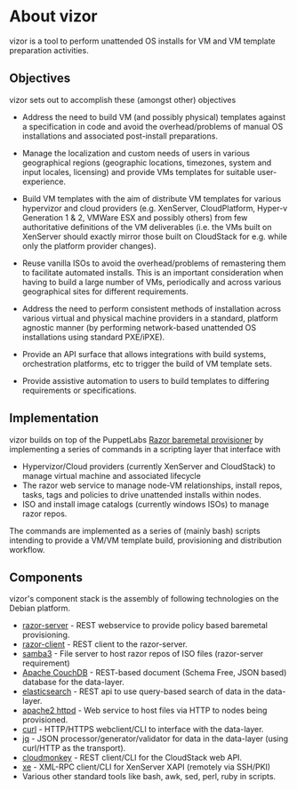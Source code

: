 ﻿# About vizor

vizor is a tool to perform unattended OS installs for VM and VM template 
preparation activities.

## Objectives

vizor sets out to accomplish these (amongst other) objectives

* Address the need to build VM (and possibly physical) templates against a
  specification in code and avoid the overhead/problems of manual OS
  installations and associated post-install preparations.

* Manage the localization and custom needs of users in various geographical 
  regions (geographic locations, timezones, system and input locales, licensing)
  and provide VMs templates for suitable user-experience.

* Build VM templates with the aim of distribute VM templates for various hypervizor and cloud providers
  (e.g. XenServer, CloudPlatform, Hyper-v Generation 1 & 2, VMWare ESX and possibly others) from few authoritative definitions of the VM deliverables (i.e. the VMs built on XenServer should exactly mirror those built on CloudStack for e.g. while only the platform provider changes).
* Reuse vanilla ISOs to avoid the overhead/problems of remastering them to facilitate automated installs. This is an important consideration when having to build a large number of VMs, periodically and across various geographical sites for different requirements.
* Address the need to perform consistent methods of installation across various virtual and physical machine providers in a standard, platform agnostic manner (by performing network-based unattended OS installations using standard PXE/iPXE).
* Provide an API surface that allows integrations with build systems, orchestration platforms, etc to trigger the build of VM template sets.
* Provide assistive automation to users to build templates to differing requirements or specifications.

## Implementation
vizor builds on top of the PuppetLabs [Razor baremetal provisioner](https://puppetlabs.com/solutions/next-generation-provisioning) by implementing a series of commands in a scripting layer that interface with

* Hypervizor/Cloud providers (currently XenServer and CloudStack) to manage virtual machine and associated lifecycle
* The razor web service to manage node-VM relationships, install repos, tasks, tags and policies to drive unattended installs within nodes.
* ISO and install image catalogs (currently windows ISOs) to manage razor repos.

The commands are implemented as a series of (mainly bash) scripts intending to provide a VM/VM template build, provisioning and distribution workflow.

## Components
vizor's component stack is the assembly of following technologies on the Debian platform.

* [razor-server](https://github.com/puppetlabs/razor-server) - REST webservice to provide policy based baremetal provisioning.
* [razor-client](https://github.com/puppetlabs/razor-client) - REST client to the razor-server.
* [samba3](https://github.com/puppetlabs/razor-server/wiki/Installing-windows) - File server to host razor repos of ISO files (razor-server requirement)
* [Apache CouchDB](http://couchdb.apache.org/) - REST-based document (Schema Free, JSON based) database for the data-layer.
* [elasticsearch](https://www.elastic.co/products/elasticsearch) - REST api to use query-based search of data in the data-layer.
* [apache2 httpd](http://httpd.apache.org/) - Web service to host files via HTTP to nodes being provisioned.
* [curl](http://curl.haxx.se/)  - HTTP/HTTPS webclient/CLI to interface with the data-layer.
* [jq](http://stedolan.github.io/jq/) - JSON processor/generator/validator for data in the data-layer (using curl/HTTP as the transport).
* [cloudmonkey](https://pypi.python.org/pypi/cloudmonkey/) - REST client/CLI for the CloudStack web API.
* [xe](http://wiki.xen.org/wiki/XAPI_Command_Line_Interface) - XML-RPC client/CLI for XenServer XAPI (remotely via SSH/PKI)
* Various other standard tools like bash, awk, sed, perl, ruby in scripts.


